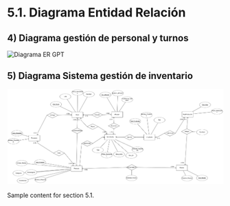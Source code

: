 # 5.1. Diagrama Entidad Relación

## 4) Diagrama gestión de personal y turnos

![Diagrama ER GPT](../Diagramas%20ER/ER_GestiónPersonalTurnos.png)

## 5) Diagrama Sistema gestión de inventario

![Descripción de la imagen](../Diagramas%20ER/ER_GestionInventario.png)

Sample content for section 5.1.
